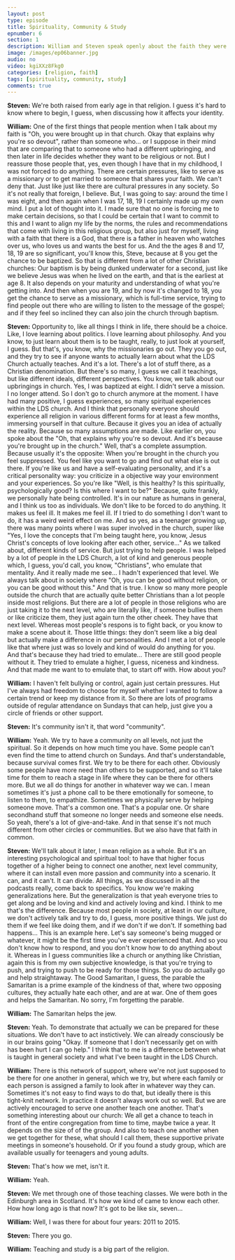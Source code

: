 ```yaml
---
layout: post
type: episode
title: Spirituality, Community & Study
epnumber: 6
section: 1
description: William and Steven speak openly about the faith they were raised in and how they have personally identified with it. Religion can provide inner strength, a sense of belonging and community, a purpose in life, and a path to transcendence.
image: /images/ep06banner.jpg
audio: no
video: kgiXXz8Fkg0
categories: [religion, faith]
tags: [spirituality, community, study]
comments: true
---
```

<p><b>Steven:</b> We're both raised from early age in that
religion. I guess it's hard to know
where to begin, I guess, when discussing
how it affects your identity.
</p>

<p><b>William:</b> One
of the first things that people mention
when I talk about my faith is "Oh,
you were brought up in that church. Okay
that explains why you're so devout",
rather than someone who... or I suppose in
their mind that are comparing that to
someone who
had a different upbringing, and then
later in life decides whether they want
to be religious or not. But I
reassure those people that, yes, even
though I have that in my childhood, I was
not forced to do anything. There are
certain pressures, like to serve as a
missionary or to get married to someone
that shares your faith. We can't
deny that. Just like just like there are
cultural pressures in any society. So
it's not really that foreign, I believe.
But, I was going to say: around the time I
was eight, and then again when I was 17,
18, 19 I certainly made up my own mind. I
put a lot of thought into it.
I made sure that no one is forcing me to
make certain decisions, so that I could
be certain that I want to commit to this
and I want to align my life by the
norms, the rules and recommendations that
come with living in this religious
group, but also just for myself, living
with a faith that there is a God, that
there is a father in heaven who watches
over us, who loves us and wants the best
for us. And the the ages 8 and 17, 18, 19
are so significant, you'll know this, Steve,
because at 8 you get the chance to be
baptized. So that is different from a lot
of other Christian churches: Our baptism
is by being dunked underwater for a
second, just like we believe Jesus was
when he lived on the earth, and that is
the earliest at age 8. It also depends on
your maturity and understanding of what
you're getting into. And then
when you are 19, and by now it's changed
to 18, you get the chance to serve as a
missionary, which is full-time service,
trying to find people out there who are
willing to listen to the message of the
gospel; and if they feel so
inclined they can also join the church
through baptism.
</p>

<p><b>Steven:</b> Opportunity to,
like all things I think in life, there
should be a choice. Like, I love
learning about politics. I love learning
about philosophy. And you know, to just
learn about them is to be taught, really,
to just look at yourself, I guess. But
that's, you know, why the missionaries go
out. They you go out, and they try to see
if anyone wants to actually learn about
what the LDS Church actually
teaches. And it's a lot. There's a lot
of stuff there, as a
Christian denomination. But there's so
many, I guess we call it teachings,
but like different ideals, different
perspectives. You know, we talk about
our upbringings in church. Yes,
I was baptized at eight. I didn't serve
a mission. I no longer attend. So I don't
go to church anymore at the moment.
I have had many positive, I guess
experiences, so many spiritual
experiences within the LDS church. And
I think that personally everyone
should experience all religion in
various different forms for at
least a few months, immersing yourself
in that culture. Because it gives you an idea of actually the
reality. Because so many assumptions are
made. Like earlier on, you spoke about
the "Oh, that explains
why you're so devout. And it's
because you're brought up in the church."
Well, that's a complete assumption.
Because usually it's the opposite: When
you're brought in the church
you feel suppressed. You feel like you
want to go and find out what else is out
there.
If you're like us and have a
self-evaluating personality, and it's a
critical personality way: you criticize
in a objective way your environment and
your experiences. So you're like "Well, is
this healthy? Is this spiritually,
psychologically good? Is this where I
want to be?" Because, quite frankly, we
personally hate being controlled.
It's in our nature as
humans in general, and I think us
too as individuals. We don't like to be
forced to do anything. It makes us
feel ill. It makes me feel ill. If I
tried to do something I don't want to do,
it has a weird weird effect
on me. And so yes, as a teenager growing
up, there was many points where I was
super involved in the church, super like
"Yes, I love the concepts that I'm being
taught here, you know, Jesus Christ's
concepts of love looking after each
other, service..." As we talked about,
different kinds of service. But just
trying to help people. I was helped by a
lot of people in the LDS Church, a lot of
kind and generous people which, I guess,
you'd call, you know, "Christians", who emulate
that mentality. And it really made me see...
I hadn't experienced that level.
We always talk about in
society where "Oh, you can be good without
religion, or you can be good without this."
And that is true. I know so
many more people outside the
church that are actually quite better
Christians than a lot people inside most
religions. But there are a lot of people
in those religions who are just taking
it to the next level, who are literally
like, if someone bullies them or like
criticize them, they just again turn the
other cheek. They have that next level.
Whereas most people's respons is to fight
back, or you know to make a scene about
it. Those little things: they don't seem
like a big deal but actually make a
difference in our personalities. And I
met a lot of people like that where just
was so lovely and kind of would do
anything for you. And that's because they
had tried to emulate... There are still
good people without it. They tried to
emulate a higher,
I guess, niceness and kindness. And that
made me want to to emulate that, to start off
with. How about you?
</p>

<p><b>William:</b> I haven't felt
bullying or control, again just certain
pressures. Hut I've always had
freedom to choose for myself whether I
wanted to follow a certain trend or keep
my distance from it. So there are lots of
programs outside of regular attendance
on Sundays that can help, just give you a
circle of friends or other support.
</p>

<p><b>Steven:</b> It's
community isn't it, that word "community".
</p>

<p><b>William:</b> Yeah. We try to have a community on
all levels, not just the spiritual. So it
depends on how much time you have. Some
people can't even find the time to
attend church on Sundays. And that's
understandable, because survival comes
first. We try to be there for each
other. Obviously some people have more
need than others to be supported, and so
it'll take time for them to reach a
stage in life where they can be there
for others more. But we all do things for
another in whatever way we can.
I mean sometimes it's just a phone call
to be there emotionally for someone, to
listen to them, to empathize. Sometimes
we physically serve by helping someone
move. That's a common one. That's a
popular one.
Or share secondhand stuff that someone
no longer needs and someone else needs.
So yeah, there's a lot of give-and-take.
And in that sense it's not much
different from other circles or
communities. But we also have that faith
in common.
</p>

<p><b>Steven:</b> We'll talk about it
later, I mean religion
as a whole. But it's an
interesting psychological and spiritual
tool: to have that higher focus together
of a higher being to connect one another,
next level community, where it can
install even more passion and community
into a scenario. It can, and it can't. It can
divide. All things, as we
discussed in all the podcasts really,
come back to specifics. You know we're
making generalizations here. But the
generalization is that yeah everyone
tries to get along and be loving and
kind and actively loving and kind. I
think to me
that's the difference.
Because most people in society, at least in our
culture, we don't actively talk and try
to do, I guess, more positive things. We
just do them if we feel like doing them,
and if we don't if we don't. If something bad happens...
This is an example here. Let's say
someone's being mugged or whatever, it
might be the first time you've ever
experienced that. And so you don't know
how to respond, and you don't know how to do anything
about it.
Whereas
in I guess communities like a
church or anything like
Christian, again this is from my own
subjective knowledge, is that you're
trying to push, and trying to push to be
ready for those things. So you do
actually go and help
straightaway. The
Good Samaritan, I guess, the parable the
Samaritan is a prime example of the kindness of that, where two
opposing cultures, they actually hate
each other, and are at war. One of them goes
and helps the Samaritan. No sorry,
I'm forgetting the parable.
</p>

<p><b>William:</b> The Samaritan helps the jew.
</p>

<p><b>Steven:</b> Yeah.
To demonstrate that actually we can be
prepared for these situations. We don't
have to act instictively. We can already
consciously be in our brains going "Okay.
If someone that I don't necessarily get on
with has been hurt I can go help." I think
that to me is a difference between what is
taught in general society and
what I've been taught in the LDS Church.
</p>

<p><b>William:</b> There is this network of support,
where we're not just supposed to be
there for one another in general, which
we try, but where each family or each
person is assigned a family to look
after
in whatever way they can. Sometimes it's
not easy to find ways to do that, but
ideally there is this tight-knit network.
In practice it doesn't always work out
so well. But we are actively encouraged
to serve one another teach one
another. That's something interesting
about our church: We all get a chance
to teach in front of the entire
congregation from time to time, maybe
twice a year. It depends on the size of
of the group. And also to teach one
another when we get together for these,
what should I call them, these supportive
private meetings in someone's household.
Or if you found a study
group, which are available usually for
teenagers and young adults.
</p>

<p><b>Steven:</b> That's
how we met, isn't it.
</p>

<p><b>William:</b> Yeah.
</p>

<p><b>Steven:</b> We met through one
of those teaching classes. We were both in
the Edinburgh area in Scotland.
It's how we kind of came to know each
other. How
how long ago is that now? It's got to be
like six, seven...
</p>

<p><b>William:</b> Well, I was there for
about four years: 2011 to 2015.
</p>

<p><b>Steven:</b> There you go.
</p>

<p><b>William:</b> Teaching and study is a
big part of the religion.</p>